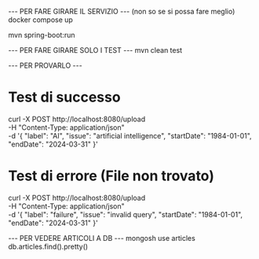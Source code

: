 --- PER FARE GIRARE IL SERVIZIO ---
(non so se si possa fare meglio)
docker compose up

mvn spring-boot:run

--- PER FARE GIRARE SOLO I TEST ---
mvn clean test

--- PER PROVARLO ---
# Test di successo
curl -X POST http://localhost:8080/upload \
     -H "Content-Type: application/json" \
     -d '{
           "label": "AI",
           "issue": "artificial intelligence",
           "startDate": "1984-01-01",
           "endDate": "2024-03-31"
         }'

# Test di errore (File non trovato)
curl -X POST http://localhost:8080/upload \
     -H "Content-Type: application/json" \
     -d '{
           "label": "failure",
           "issue": "invalid query",
           "startDate": "1984-01-01",
           "endDate": "2024-03-31"
         }'

--- PER VEDERE ARTICOLI A DB ---
mongosh
use articles
db.articles.find().pretty()

